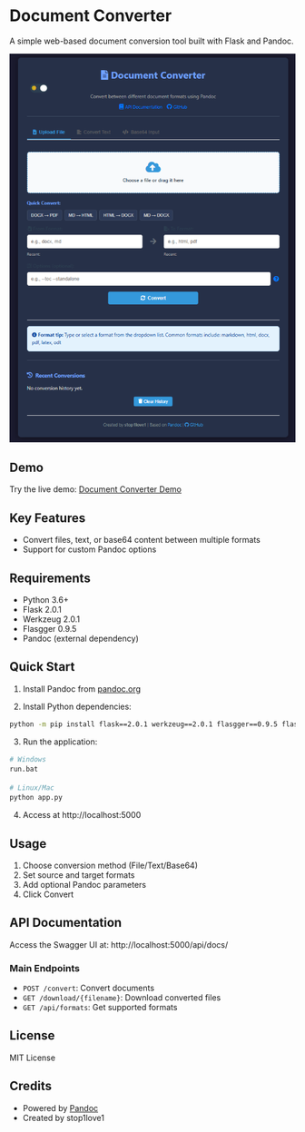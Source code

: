 # Document Converter

A simple web-based document conversion tool built with Flask and Pandoc.

![Document Converter Screenshot](docs/screenshot.png)

## Demo

Try the live demo: [Document Converter Demo](https://document-converter.edusoft.vn/)

## Key Features

- Convert files, text, or base64 content between multiple formats
- Support for custom Pandoc options

## Requirements

- Python 3.6+
- Flask 2.0.1
- Werkzeug 2.0.1
- Flasgger 0.9.5
- Pandoc (external dependency)

## Quick Start

1. Install Pandoc from [pandoc.org](https://pandoc.org/installing.html)

2. Install Python dependencies:
```bash
python -m pip install flask==2.0.1 werkzeug==2.0.1 flasgger==0.9.5 flask-cors==3.0.10 gunicorn==20.1.0
```

3. Run the application:
```bash
# Windows
run.bat

# Linux/Mac
python app.py
```

4. Access at http://localhost:5000

## Usage

1. Choose conversion method (File/Text/Base64)
2. Set source and target formats
3. Add optional Pandoc parameters
4. Click Convert

## API Documentation

Access the Swagger UI at: http://localhost:5000/api/docs/

### Main Endpoints

- `POST /convert`: Convert documents
- `GET /download/{filename}`: Download converted files
- `GET /api/formats`: Get supported formats

## License

MIT License

## Credits

- Powered by [Pandoc](https://pandoc.org/)
- Created by stop1love1
